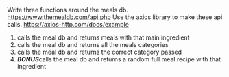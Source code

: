 Write three functions around the meals db.
https://www.themealdb.com/api.php
Use the axios library to make these api calls.
https://axios-http.com/docs/example
1. calls the meal db and returns meals with that main ingredient
2. calls the meal db and returns all the meals categories
3. calls the meal db and returns the correct category passed
4. ***BONUS***calls the meal db and returns a random full meal recipe with that ingredient